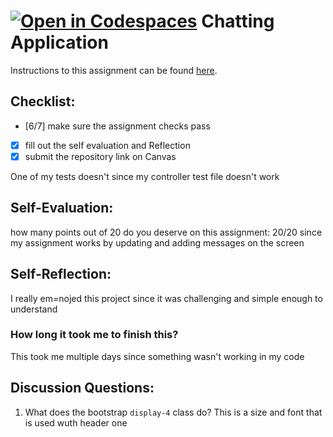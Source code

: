[![Open in Codespaces](https://classroom.github.com/assets/launch-codespace-7f7980b617ed060a017424585567c406b6ee15c891e84e1186181d67ecf80aa0.svg)](https://classroom.github.com/open-in-codespaces?assignment_repo_id=13623339)
Chatting Application
=====================
Instructions to this assignment can be found [here](https://it3049c.github.io/coursework/labs/chatting-app).

## Checklist:
- [6/7] make sure the assignment checks pass
- [x] fill out the self evaluation and Reflection
- [x] submit the repository link on Canvas

One of my tests doesn't since my controller test file doesn't work 

## Self-Evaluation:

how many points out of 20 do you deserve on this assignment: 20/20 since my assignment works by updating and adding messages on the screen

## Self-Reflection:
<!-- Write your self-reflection under this line -->
I really em=nojed this project since it was challenging and simple enough to understand 

### How long it took me to finish this?

This took me multiple days since something wasn't working in my code


## Discussion Questions:
1. What does the bootstrap `display-4` class do? This is a size and font that is used wuth header one
